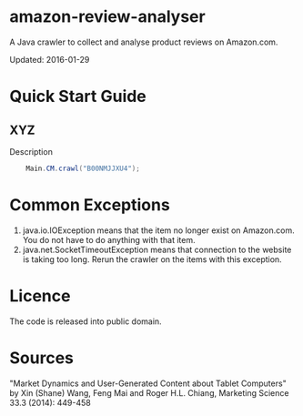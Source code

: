 amazon-review-analyser
=======================

A Java crawler to collect and analyse product reviews on Amazon.com.

Updated: 2016-01-29

# Quick Start Guide

## XYZ
Description
```java
	Main.CM.crawl("B00NMJJXU4");
```

# Common Exceptions
1. java.io.IOException means that the item no longer exist on Amazon.com. You do not have to do anything with that item.
2. java.net.SocketTimeoutException means that connection to the website is taking too long. Rerun the crawler on the items with this exception.

# Licence
The code is released into public domain.

# Sources
"Market Dynamics and User-Generated Content about Tablet Computers" by Xin (Shane) Wang, Feng Mai and Roger H.L. Chiang, Marketing Science 33.3 (2014): 449-458

